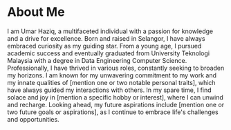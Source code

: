# About Me

I am Umar Haziq, a multifaceted individual with a passion for knowledge and a drive for excellence. Born and raised in Selangor, I have always embraced curiosity as my guiding star. From a young age, I pursued academic success and eventually graduated from University Teknologi Malaysia with a degree in Data Engineering Computer Science. Professionally, I have thrived in various roles, constantly seeking to broaden my horizons. I am known for my unwavering commitment to my work and my innate qualities of [mention one or two notable personal traits], which have always guided my interactions with others. In my spare time, I find solace and joy in [mention a specific hobby or interest], where I can unwind and recharge. Looking ahead, my future aspirations include [mention one or two future goals or aspirations], as I continue to embrace life's challenges and opportunities.

